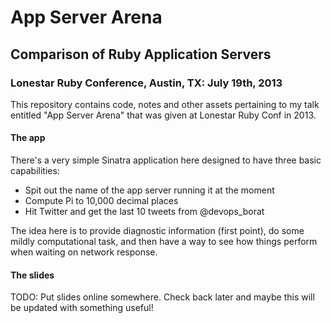 # App Server Arena
## Comparison of Ruby Application Servers

### Lonestar Ruby Conference, Austin, TX: July 19th, 2013

This repository contains code, notes and other assets pertaining to my talk entitled
"App Server Arena" that was given at Lonestar Ruby Conf in 2013.

#### The app

There's a very simple Sinatra application here designed to have three basic capabilities:

* Spit out the name of the app server running it at the moment
* Compute Pi to 10,000 decimal places
* Hit Twitter and get the last 10 tweets from @devops_borat

The idea here is to provide diagnostic information (first point), do some mildly computational task,
and then have a way to see how things perform when waiting on network response.

#### The slides

TODO: Put slides online somewhere. Check back later and maybe this will be updated with something useful!